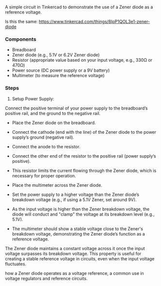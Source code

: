 A simple circuit in Tinkercad to demonstrate the use of a Zener diode as a reference voltage.

Is this the same: https://www.tinkercad.com/things/8IpP1QOL3e1-zener-diode

### Components

- Breadboard
- Zener diode (e.g., 5.1V or 6.2V Zener diode)
- Resistor (appropriate value based on your input voltage, e.g., 330Ω or 470Ω)
- Power source (DC power supply or a 9V battery)
- Multimeter (to measure the reference voltage)

### Steps

1. Setup Power Supply:

Connect the positive terminal of your power supply to the breadboard’s positive rail, and the ground to the negative rail.

   - Place the Zener diode on the breadboard.
   - Connect the cathode (end with the line) of the Zener diode to the power supply’s ground (negative rail).
   - Connect the anode to the resistor.
   - Connect the other end of the resistor to the positive rail (power supply’s positive).
   - This resistor limits the current flowing through the Zener diode, which is necessary for proper operation.
   - Place the multimeter across the Zener diode.
   - Set the power supply to a higher voltage than the Zener diode’s breakdown voltage (e.g., if using a 5.1V Zener, set around 9V).

   - As the input voltage is higher than the Zener breakdown voltage, the diode will conduct and "clamp" the voltage at its breakdown level (e.g., 5.1V).
   - The multimeter should show a stable voltage close to the Zener's breakdown voltage, demonstrating the Zener diode’s function as a reference voltage.

The Zener diode maintains a constant voltage across it once the input voltage surpasses its breakdown voltage. This property is useful for creating a stable reference voltage in circuits, even when the input voltage fluctuates.

how a Zener diode operates as a voltage reference, a common use in voltage regulators and reference circuits.
